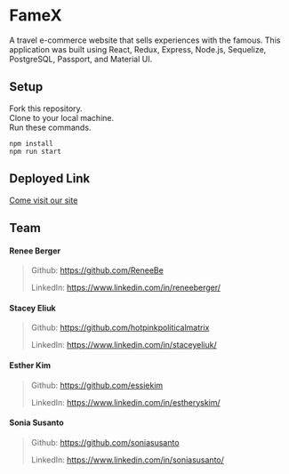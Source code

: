 # FameX

A travel e-commerce website that sells experiences with the famous. This application was built using React, Redux, Express, Node.js, Sequelize, PostgreSQL, Passport, and Material UI.

## Setup

Fork this repository. \
Clone to your local machine. \
Run these commands.

```
npm install
npm run start
```

## Deployed Link

[Come visit our site](https://famex.herokuapp.com 'FameX')

## Team

#### Renee Berger

> Github: https://github.com/ReneeBe
>
> LinkedIn: https://www.linkedin.com/in/reneeberger/

#### Stacey Eliuk

> Github: https://github.com/hotpinkpoliticalmatrix
>
> LinkedIn: https://www.linkedin.com/in/staceyeliuk/

#### Esther Kim

> Github: https://github.com/essiekim
>
> LinkedIn: https://www.linkedin.com/in/estheryskim/

#### Sonia Susanto

> Github: https://github.com/soniasusanto
>
> LinkedIn: https://www.linkedin.com/in/soniasusanto/


